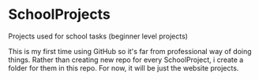 # SchoolProjects
Projects used for school tasks (beginner level projects)

This is my first time using GitHub so it's far from professional way of doing things.
Rather than creating new repo for every SchoolProject, i create a folder for them in this repo.
For now, it will be just the website projects.
